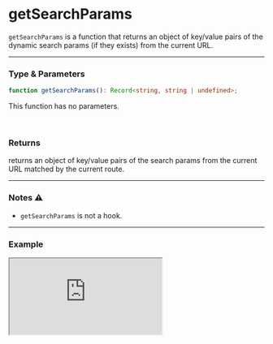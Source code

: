 # getSearchParams

`getSearchParams` is a function that returns an object of key/value pairs of the dynamic search params (if they exists) from the current URL.

<hr/>

### Type & Parameters

```ts
function getSearchParams(): Record<string, string | undefined>;
```

This function has no parameters.

<br/>

### Returns

returns an object of key/value pairs of the search params from the current URL matched by the current route.

<hr/>

### Notes ⚠️

- `getSearchParams` is not a hook.

<hr/>

### Example

<iframe src="https://stackblitz.com/edit/ruvy-97b6gb?embed=1&file=src%2Fmain.tsx&hideExplorer=1&hideNavigation=1" class="stackblitz"></iframe>

